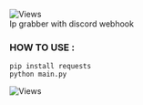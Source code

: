 ![Views](https://hits.seeyoufarm.com/api/count/incr/badge.svg?url=https://github.com/XinOnGithub/Discord-Ip-Grabber&title=Views)                 
Ip grabber with discord webhook

### HOW TO USE :
```
pip install requests
python main.py
```
![Views](https://i.ibb.co/1nsVjH4/Capture.png)
